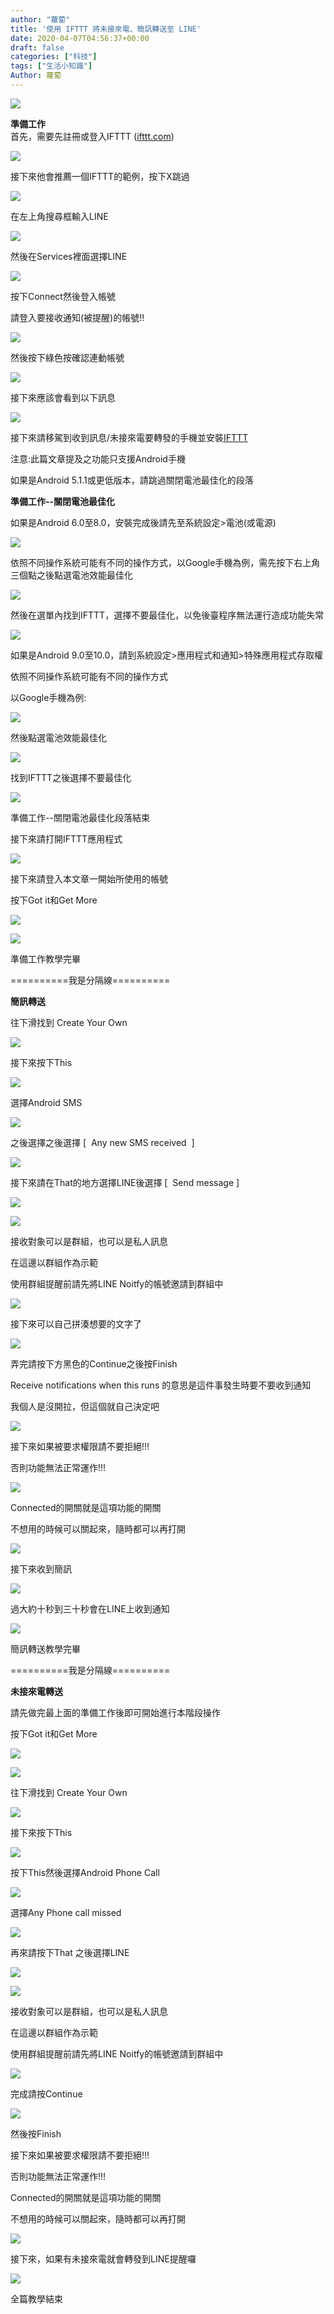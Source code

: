 ```yaml
---
author: "蘿蔔"
title: '使用 IFTTT 將未接來電、簡訊轉送至 LINE'
date: 2020-04-07T04:56:37+00:00
draft: false
categories: ["科技"]
tags: ["生活小知識"]
Author: 蘿蔔
---
```


![](https://static-a1.steveyi.net/media/blog/2020/04/39743.jpg)

**準備工作**  
首先，需要先註冊或登入IFTTT ([ifttt.com](http://ifttt.com))

![](https://static-a1.steveyi.net/media/blog/2020/04/ifttt-forward-to-line-1.png)

接下來他會推薦一個IFTTT的範例，按下X跳過

![](https://static-a1.steveyi.net/media/blog/2020/04/ifttt-forward-to-line-2.png)

在左上角搜尋框輸入LINE

![](https://static-a1.steveyi.net/media/blog/2020/04/ifttt-forward-to-line-3.png)

然後在Services裡面選擇LINE

![](https://static-a1.steveyi.net/media/blog/2020/04/ifttt-forward-to-line-4.png)

按下Connect然後登入帳號

請登入要接收通知(被提醒)的帳號!!

![](https://static-a1.steveyi.net/media/blog/2020/04/ifttt-forward-to-line-5.png)

然後按下綠色按確認連動帳號

![](https://static-a1.steveyi.net/media/blog/2020/04/ifttt-forward-to-line-6.png)

接下來應該會看到以下訊息

![](https://static-a1.steveyi.net/media/blog/2020/04/ifttt-forward-to-line-7.png)

接下來請移駕到收到訊息/未接來電要轉發的手機並安裝[IFTTT](https://play.google.com/store/apps/details?id=com.ifttt.ifttt&hl=zh-TW)

注意:此篇文章提及之功能只支援Android手機

如果是Android 5.1.1或更低版本，請跳過關閉電池最佳化的段落

**準備工作--關閉電池最佳化**

如果是Android 6.0至8.0，安裝完成後請先至系統設定>電池(或電源)

![](https://static-a1.steveyi.net/media/blog/2020/04/ifttt-forward-to-line-8.png)

依照不同操作系統可能有不同的操作方式，以Google手機為例，需先按下右上角三個點之後點選電池效能最佳化

![](https://static-a1.steveyi.net/media/blog/2020/04/ifttt-forward-to-line-9.png)

然後在選單內找到IFTTT，選擇不要最佳化，以免後臺程序無法運行造成功能失常

![](https://static-a1.steveyi.net/media/blog/2020/04/ifttt-forward-to-line-10.png)

如果是Android 9.0至10.0，請到系統設定>應用程式和通知>特殊應用程式存取權

依照不同操作系統可能有不同的操作方式

以Google手機為例:

![](https://static-a1.steveyi.net/media/blog/2020/04/ifttt-forward-to-line-11.png)

然後點選電池效能最佳化

![](https://static-a1.steveyi.net/media/blog/2020/04/ifttt-forward-to-line-12.png)

找到IFTTT之後選擇不要最佳化

![](https://static-a1.steveyi.net/media/blog/2020/04/ifttt-forward-to-line-13.png)

準備工作--關閉電池最佳化段落結束

接下來請打開IFTTT應用程式

![](https://static-a1.steveyi.net/media/blog/2020/04/ifttt-forward-to-line-14.png)

接下來請登入本文章一開始所使用的帳號

按下Got it和Get More

![](https://static-a1.steveyi.net/media/blog/2020/04/ifttt-forward-to-line-15.png)

![](https://static-a1.steveyi.net/media/blog/2020/04/ifttt-forward-to-line-16.png)

準備工作教學完畢

\==========我是分隔線==========

**簡訊轉送**

往下滑找到 Create Your Own

![](https://static-a1.steveyi.net/media/blog/2020/04/ifttt-forward-to-line-17.png)

接下來按下This

![](https://static-a1.steveyi.net/media/blog/2020/04/ifttt-forward-to-line-18.png)

選擇Android SMS

![](https://static-a1.steveyi.net/media/blog/2020/04/ifttt-forward-to-line-19.png)

之後選擇之後選擇 \[  Any new SMS received  \]

![](https://static-a1.steveyi.net/media/blog/2020/04/ifttt-forward-to-line-20.png)

接下來請在That的地方選擇LINE後選擇 \[  Send message \]

![](https://static-a1.steveyi.net/media/blog/2020/04/ifttt-forward-to-line-21.png)

![](https://static-a1.steveyi.net/media/blog/2020/04/ifttt-forward-to-line-22.png)

接收對象可以是群組，也可以是私人訊息

在這邊以群組作為示範

使用群組提醒前請先將LINE Noitfy的帳號邀請到群組中

![](https://static-a1.steveyi.net/media/blog/2020/04/ifttt-forward-to-line-23.png)

接下來可以自己拼湊想要的文字了

![](https://static-a1.steveyi.net/media/blog/2020/04/ifttt-forward-to-line-24.png)

弄完請按下方黑色的Continue之後按Finish

Receive notifications when this runs 的意思是這件事發生時要不要收到通知

我個人是沒開拉，但這個就自己決定吧

![](https://static-a1.steveyi.net/media/blog/2020/04/ifttt-forward-to-line-25.png)

接下來如果被要求權限請不要拒絕!!!

否則功能無法正常運作!!!

![](https://static-a1.steveyi.net/media/blog/2020/04/ifttt-forward-to-line-26.png)

Connected的開關就是這項功能的開關

不想用的時候可以關起來，隨時都可以再打開

![](https://static-a1.steveyi.net/media/blog/2020/04/ifttt-forward-to-line-27.png)

接下來收到簡訊

![](https://static-a1.steveyi.net/media/blog/2020/04/ifttt-forward-to-line-28.png)

過大約十秒到三十秒會在LINE上收到通知

![](https://static-a1.steveyi.net/media/blog/2020/04/ifttt-forward-to-line-29.png)

簡訊轉送教學完畢

\==========我是分隔線==========

**未接來電轉送**

請先做完最上面的準備工作後即可開始進行本階段操作

按下Got it和Get More

![](https://static-a1.steveyi.net/media/blog/2020/04/ifttt-forward-to-line-30.png)

![](https://static-a1.steveyi.net/media/blog/2020/04/ifttt-forward-to-line-31.png)

往下滑找到 Create Your Own

![](https://static-a1.steveyi.net/media/blog/2020/04/ifttt-forward-to-line-32.png)

接下來按下This

![](https://static-a1.steveyi.net/media/blog/2020/04/ifttt-forward-to-line-33.png)

按下This然後選擇Android Phone Call

![](https://static-a1.steveyi.net/media/blog/2020/04/ifttt-forward-to-line-34.png)

選擇Any Phone call missed

![](https://static-a1.steveyi.net/media/blog/2020/04/ifttt-forward-to-line-35.png)

再來請按下That 之後選擇LINE

![](https://static-a1.steveyi.net/media/blog/2020/04/ifttt-forward-to-line-36.png)

![](https://static-a1.steveyi.net/media/blog/2020/04/ifttt-forward-to-line-37.png)

接收對象可以是群組，也可以是私人訊息

在這邊以群組作為示範

使用群組提醒前請先將LINE Noitfy的帳號邀請到群組中

![](https://static-a1.steveyi.net/media/blog/2020/04/ifttt-forward-to-line-38.png)

完成請按Continue

![](https://static-a1.steveyi.net/media/blog/2020/04/ifttt-forward-to-line-39.png)

然後按Finish

接下來如果被要求權限請不要拒絕!!!

否則功能無法正常運作!!!

Connected的開關就是這項功能的開關

不想用的時候可以關起來，隨時都可以再打開

![](https://static-a1.steveyi.net/media/blog/2020/04/ifttt-forward-to-line-40.png)

接下來，如果有未接來電就會轉發到LINE提醒囉

![](https://static-a1.steveyi.net/media/blog/2020/04/ifttt-forward-to-line-41.png)

全篇教學結束
